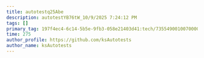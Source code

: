 ```yaml
---
title: autotestq25Abe
description: autotestYB76tW_10/9/2025 7:24:12 PM
tags: []
primary_tag: 197f4ec4-6c14-5b5e-9fb3-058e21403d41:tech/73554900100700000996/67838200100800006287
time: 275
author_profile: https://github.com/ksAutotests
author_name: ksAutotests
---
```

